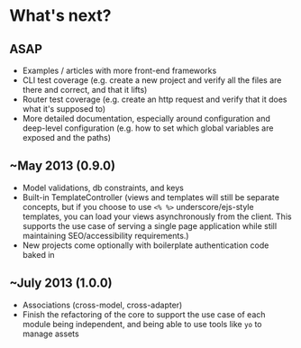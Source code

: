 

# What's next?

## ASAP
+ Examples / articles with more front-end frameworks
+ CLI test coverage (e.g. create a new project and verify all the files are there and correct, and that it lifts)
+ Router test coverage (e.g. create an http request and verify that it does what it's supposed to)
+ More detailed documentation, especially around configuration and deep-level configuration (e.g. how to set which global variables are exposed and the paths)

## ~May 2013  (0.9.0)
+ Model validations, db constraints, and keys
+ Built-in TemplateController (views and templates will still be separate concepts, but if you choose to use `<% %>` underscore/ejs-style templates, you can load your views asynchronously from the client.  This supports the use case of serving a single page application while still maintaining SEO/accessibility requirements.)
+ New projects come optionally with boilerplate authentication code baked in

## ~July 2013 (1.0.0)
+ Associations (cross-model, cross-adapter)
+ Finish the refactoring of the core to support the use case of each module being independent, and being able to use tools like `yo` to manage assets
